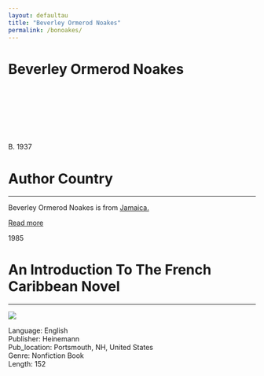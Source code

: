 ```yaml
---
layout: defaultau
title: "Beverley Ormerod Noakes"
permalink: /bonoakes/
---
```

<!-- partial:index.partial.html -->
<div class="content">
    <h1>Beverley Ormerod Noakes</h1>
    <div class="quote">
        <div><img src="" class="logo"></div>
    </div>
    <div class="timeline">
        <div style="padding-bottom:100px;"></div>
        <div class="block">
            <div class="date right"><p class="right">B. 1937</p></div>
            <div class="dot"></div>
            <div class="left first">
            <div class="author_country">
                <h1>Author Country</h1><hr>
          <div class="aclocation">  <p>Beverley Ormerod Noakes is from <a href="{{ site.baseurl }}/4">Jamaica.</a></p></div>
              <div class="acreadmore">  <a href="#" target="_blank">Read more</a></div>
            </div>
            </div>
        </div>
        <div class="block">
            <div class="date left"><p class="left">1985</p></div>
            <div class="dot"></div>
            <div class="right">
                <h1>An Introduction To The French Caribbean Novel</h1><hr>
                <p><img src="https://m.media-amazon.com/images/I/415enjKgHtL._SX372_BO1,204,203,200_.jpg"></p>
                <p>
                Language: English<br/>
                Publisher: Heinemann<br/>
                Pub_location: Portsmouth, NH, United States<br/>
                Genre: Nonfiction Book<br/>
                Length: 152<br/>                   </p>
            </div>
        </div>

